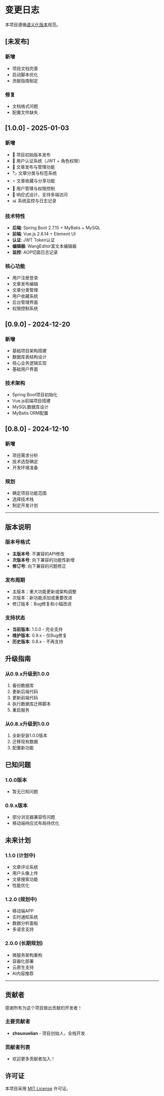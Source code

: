 # 变更日志

本项目遵循[语义化版本](https://semver.org/lang/zh-CN/)规范。

## [未发布]

### 新增
- 项目文档完善
- 启动脚本优化
- 贡献指南制定

### 修复
- 文档格式问题
- 配置文件缺失

## [1.0.0] - 2025-01-03

### 新增
- 🎉 项目初始版本发布
- 🔐 用户认证系统（JWT + 角色权限）
- 📝 文章发布与管理功能
- 🏷️ 文章分类与标签系统
- ⭐ 文章收藏与分享功能
- 👥 用户管理与权限控制
- 📱 响应式设计，支持多端访问
- 📊 系统监控与日志记录

### 技术特性
- **后端**: Spring Boot 2.7.15 + MyBatis + MySQL
- **前端**: Vue.js 2.6.14 + Element UI
- **认证**: JWT Token认证
- **编辑器**: WangEditor富文本编辑器
- **监控**: AOP切面日志记录

### 核心功能
- 用户注册登录
- 文章发布编辑
- 文章分类管理
- 用户收藏系统
- 后台管理界面
- 权限控制系统

## [0.9.0] - 2024-12-20

### 新增
- 基础项目架构搭建
- 数据库表结构设计
- 核心业务逻辑实现
- 基础用户界面

### 技术架构
- Spring Boot项目初始化
- Vue.js前端项目搭建
- MySQL数据库设计
- MyBatis ORM配置

## [0.8.0] - 2024-12-10

### 新增
- 项目需求分析
- 技术选型确定
- 开发环境准备

### 规划
- 确定项目功能范围
- 选择技术栈
- 制定开发计划

---

## 版本说明

### 版本号格式
- **主版本号**: 不兼容的API修改
- **次版本号**: 向下兼容的功能性新增
- **修订号**: 向下兼容的问题修正

### 发布周期
- 主版本：重大功能更新或架构调整
- 次版本：新功能添加或重要改进
- 修订版本：Bug修复和小幅改进

### 支持状态
- **当前版本**: 1.0.0 - 完全支持
- **维护版本**: 0.9.x - 仅Bug修复
- **历史版本**: 0.8.x - 不再支持

## 升级指南

### 从0.9.x升级到1.0.0
1. 备份数据库
2. 更新后端代码
3. 更新前端代码
4. 执行数据库迁移脚本
5. 重启服务

### 从0.8.x升级到1.0.0
1. 全新安装1.0.0版本
2. 迁移现有数据
3. 配置新功能

## 已知问题

### 1.0.0版本
- 暂无已知问题

### 0.9.x版本
- 部分浏览器兼容性问题
- 移动端响应式布局待优化

## 未来计划

### 1.1.0 (计划中)
- 文章评论系统
- 用户头像上传
- 文章搜索功能
- 性能优化

### 1.2.0 (规划中)
- 移动端APP
- 实时通知系统
- 数据分析面板
- 多语言支持

### 2.0.0 (长期规划)
- 微服务架构重构
- 容器化部署
- 云原生支持
- AI内容推荐

---

## 贡献者

感谢所有为这个项目做出贡献的开发者！

### 主要贡献者
- **zhouxuelian** - 项目创始人，全栈开发

### 贡献者列表
- 欢迎更多贡献者加入！

## 许可证

本项目采用 [MIT License](LICENSE) 许可证。 